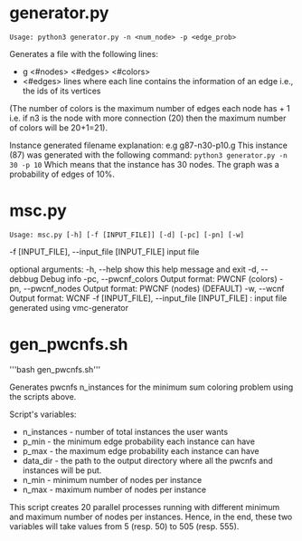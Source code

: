 generator.py
============

```Usage: python3 generator.py -n <num_node> -p <edge_prob>``` 

Generates a file with the following lines:
- g <#nodes> <#edges> <#colors>
- <#edges> lines where each line contains the information of an edge i.e., the ids of its vertices

(The number of colors is the maximum number of edges each node has + 1 i.e. if n3 is the node with more connection (20) then the maximum number of colors will be 20+1=21).


Instance generated filename explanation:
e.g g87-n30-p10.g
This instance (87) was generated with the following command: ```python3 generator.py -n 30 -p 10```
Which means that the instance has 30 nodes. The graph was a probability of edges of 10%.




msc.py
=======

```Usage: msc.py [-h] [-f [INPUT_FILE]] [-d] [-pc] [-pn] [-w]```

  -f [INPUT_FILE], --input_file [INPUT_FILE] input file
  
optional arguments:
  -h, --help            show this help message and exit
  -d, --debbug          Debug info
  -pc, --pwcnf_colors   Output format: PWCNF (colors)
  -pn, --pwcnf_nodes    Output format: PWCNF (nodes) (DEFAULT)
  -w, --wcnf            Output format: WCNF  -f [INPUT_FILE], --input_file [INPUT_FILE] : input file generated using vmc-generator




gen_pwcnfs.sh
=======

'''bash gen_pwcnfs.sh'''

Generates pwcnfs n_instances for the minimum sum coloring problem using the scripts above.

Script's variables:
- n_instances - number of total instances the user wants
- p_min - the minimum edge probability each instance can have
- p_max - the maximum edge probability each instance can have
- data_dir - the path to the output directory where all the pwcnfs and instances will be put.
- n_min - minimum number of nodes per instance
- n_max - maximum number of nodes per instance

This script creates 20 parallel processes running with different minimum and maximum number of nodes per instances. Hence, in the end, these two variables will take values from 5 (resp. 50) to 505 (resp. 555).
